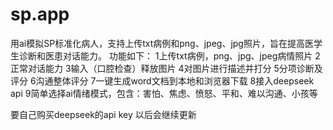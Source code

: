 # sp.app
用ai模拟SP标准化病人，支持上传txt病例和png、jpeg、jpg照片，旨在提高医学生诊断和医患对话能力。
功能如下：
1上传txt病例，png、jpg、jpeg病情照片
2正常对话能力
3输入（口腔检查）释放图片
4对图片进行描述并打分
5分项诊断及评分
6沟通整体评分
7一键生成word文档到本地和浏览器下载
8接入deepseek api
9简单选择ai情绪模式，包含：害怕、焦虑、愤怒、平和、难以沟通、小孩等

要自己购买deepseek的api key
以后会继续更新
